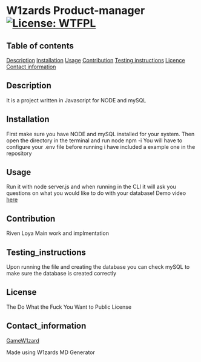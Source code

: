 # W1zards Product-manager [![License: WTFPL](https://img.shields.io/badge/License-WTFPL-brightgreen.svg)](http://www.wtfpl.net/about/)
      
 
 ## Table of contents 
 [Description](#description) 
 [Installation](#installation) 
 [Usage](#usage) 
 [Contribution](#contribution) 
 [Testing instructions](#testing_instructions) 
 [Licence](#license) 
 [Contact information](#contact_information)
      
 
 ## Description 
 It is a project written in Javascript for NODE and mySQL
       
 
 ## Installation 
 First make sure you have NODE and mySQL installed for your system. Then open the directory in the terminal and run node npm -i
 You will have to configure your .env file before running i have included a example one in the repository
      
 
 ## Usage 
 Run it with node server.js and when running in the CLI it will ask you questions on what you would like to do with your database!
 Demo video [here]()
 
 ## Contribution 
 Riven Loya Main work and implmentation
      
 
 ## Testing_instructions 
 Upon running the file and creating the database you can check mySQL to make sure the database is created correctly
      
 
 ## License 
 The Do What the Fuck You Want to Public License
      
 
 ## Contact_information 
 [GameW1zard](https://github.com/GameW1zard) 
 
      
 
 Made using W1zards MD Generator